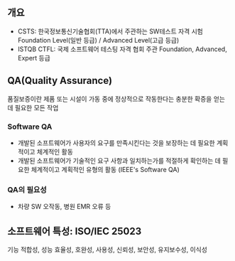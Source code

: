 ## 개요

* CSTS: 한국정보통신기술협회(TTA)에서 주관하는 SW테스트 자격 시험
  Foundation Level(일반 등급) / Advanced Level(고급 등급)
* ISTQB CTFL: 국제 소프트웨어 테스팅 자격 협회 주관
  Foundation, Advanced, Expert 등급

## QA(Quality Assurance)

품질보증이란 제품 또는 시설이 가동 중에 정상적으로 작동한다는 충분한 확증을 얻는 데 필요한 모든 작업

### Software QA

* 개발된 소프트웨어가 사용자의 요구를 만족시킨다는 것을 보장하는 데 필요한 계획적이고 체계적인 활동
* 개발된 소프트웨어가 기술적인 요구 사항과 일치하는가를 적절하게 확인하는 데 필요한 체계적이고 계획적인 유형의 활동
  (IEEE's Software QA)

### QA의 필요성

* 차량 SW 오작동, 병원 EMR 오류 등

## 소프트웨어 특성: ISO/IEC 25023

기능 적합성, 성능 효율성, 호완성, 사용성, 신뢰성, 보안성, 유지보수성, 이식성

